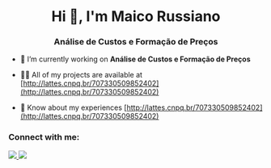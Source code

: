 <h1 align="center">Hi 👋, I'm Maico Russiano </h1>
<h3 align="center">Análise de Custos e Formação de Preços</h3>

- 🔭 I’m currently working on **Análise de Custos e Formação de Preços**

- 👨‍💻 All of my projects are available at [http://lattes.cnpq.br/707330509852402](http://lattes.cnpq.br/707330509852402)

- 📄 Know about my experiences [http://lattes.cnpq.br/707330509852402](http://lattes.cnpq.br/707330509852402)

<h3 align="left">Connect with me:</h3>
<p align="left">
<a href="mailto:maicorussiano@gmail.com">
<img src="https://img.shields.io/badge/Gmail-D14836?style=for-the-badge&logo=gmail&logoColor=white"/>
</a>
<a href="https://www.linkedin.com/in/maico-russiano-souza-boeno-1240158" target="_blank"><img loading="lazy" src="https://img.shields.io/badge/-LinkedIn-%230077B5?style=for-the-badge&logo=linkedin&logoColor=white" target="_blank"></a>   
</div>
